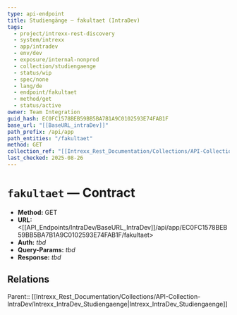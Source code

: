 ```yaml
---
type: api-endpoint
title: Studiengänge — fakultaet (IntraDev)
tags:
  - project/intrexx-rest-discovery
  - system/intrexx
  - app/intradev
  - env/dev
  - exposure/internal-nonprod
  - collection/studiengaenge
  - status/wip
  - spec/none
  - lang/de
  - endpoint/fakultaet
  - method/get
  - status/active
owner: Team Integration
guid_hash: EC0FC1578BEB59BB5BA7B1A9C0102593E74FAB1F
base_url: "[[BaseURL_intraDev]]"
path_prefix: /api/app
path_entities: "/fakultaet"
method: GET
collection_ref: "[[Intrexx_Rest_Documentation/Collections/API-Collection-IntraDev/Intrexx_IntraDev_Studiengaenge|Intrexx_IntraDev_Studiengaenge]]"
last_checked: 2025-08-26
---
```



# `fakultaet` — Contract
- **Method:** GET  
- **URL:** <[[API_Endpoints/IntraDev/BaseURL_IntraDev]]/api/app/EC0FC1578BEB59BB5BA7B1A9C0102593E74FAB1F/fakultaet>  
- **Auth:** _tbd_  
- **Query-Params:** _tbd_  
- **Response:** _tbd_

## Relations
Parent:: [[Intrexx_Rest_Documentation/Collections/API-Collection-IntraDev/Intrexx_IntraDev_Studiengaenge|Intrexx_IntraDev_Studiengaenge]]
